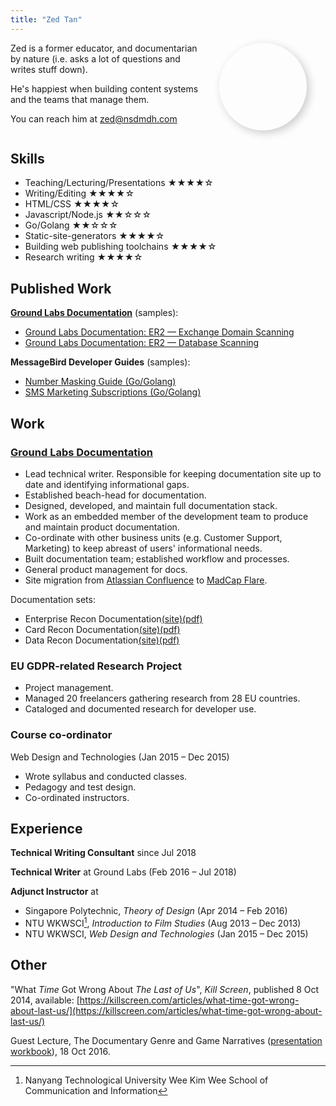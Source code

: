 ```yaml
---
title: "Zed Tan"
---
```

<style>
.this-is-zed {
display: inline-block;
vertical-align: top;
width:10em;
height:10em;
border-radius:50%;
-webkit-border-radius:50%;
-moz-border-radius:50%;
overflow:hidden;
  transition-property:box-shadow;
  transition-duration:300ms;
  box-shadow: 0.3em 0.3em 1em hsla(0,100%,0%,.2);
  -moz-box-shadow: 0.3em 0.3em 1em hsla(0,100%,0%,.2);
  -webkit-box-shadow: 0.3em 0.3em 1em hsla(0,100%,0%,.2);
}
.this-is-zed:hover {
  box-shadow: 0.3em 0.3em 1em hsla(0,100%,0%,.4);
  -moz-box-shadow: 0.3em 0.3em 1em hsla(0,100%,0%,.4);
  -webkit-box-shadow: 0.3em 0.3em 1em hsla(0,100%,0%,.4);
}
.this-is-zed>img{
  width:100%;
}
.cvDescription{
  vertical-align: top;
  display: inline-block;
  width: 60%;
  margin-right: 2em;
}
@media only screen and (max-width: 532px) {
  .cvDescription {
    width: 100%;
  }
}
</style>
<div class="cvHeader">
<div class="cvDescription">
Zed is a former educator, and documentarian by nature (i.e. asks a lot of questions and writes stuff down).

He's happiest when building content systems and the teams that manage them.

You can reach him at [zed@nsdmdh.com](mailto:zed@nsdmdh.com)
</div>
<div class="this-is-zed">
<a href="mailto:zed@nsdmdh.com" alt="zed@nsdmdh.com"><img src="/images/zed.jpg" /></a>
</div>
</div>

## Skills

- Teaching/Lecturing/Presentations ★★★★☆
- Writing/Editing ★★★★☆
- HTML/CSS ★★★★☆
- Javascript/Node.js ★★☆☆☆
- Go/Golang ★★☆☆☆
- Static-site-generators ★★★★☆
- Building web publishing toolchains ★★★★☆
- Research writing ★★★★☆

## Published Work

[**Ground Labs Documentation**](https://docs.groundlabs.com/) (samples):

- [Ground Labs Documentation: ER2 — Exchange Domain Scanning](https://docs.groundlabs.com/er2.0.26/Content/Targets/Add_Targets/Cloud_Targets/Exchange_Domain.htm)
- [Ground Labs Documentation: ER2 — Database Scanning](https://docs.groundlabs.com/er2.0.26/Content/Targets/Add_Targets/Server_Targets/Databases.htm)


**MessageBird Developer Guides** (samples):

- [Number Masking Guide (Go/Golang)](https://github.com/messagebirdguides/masked-numbers-guide-go)
- [SMS Marketing Subscriptions (Go/Golang)](https://github.com/messagebirdguides/subscriptions-guide-go)

## Work

### [**Ground Labs Documentation**](https://docs.groundlabs.com/)

* Lead technical writer. Responsible for keeping documentation site up to date and identifying informational gaps.
* Established beach-head for documentation.
* Designed, developed, and maintain full documentation stack.
* Work as an embedded member of the development team to produce and maintain product documentation.
* Co-ordinate with other business units (e.g. Customer Support, Marketing) to keep abreast of users' informational needs.
* Built documentation team; established workflow and processes.
* General product management for docs.
* Site migration from [Atlassian Confluence](https://www.atlassian.com/software/confluence) to [MadCap Flare](https://www.madcapsoftware.com/products/flare/).

Documentation sets:

- Enterprise Recon Documentation[(site)](https://docs.groundlabs.com/er/Default.htm)[(pdf)](/pdfs/ER-2.0.26-documentation.pdf)
- Card Recon Documentation[(site)](https://docs.groundlabs.com/cr/Default.htm)[(pdf)](/pdfs/CR-2.0.25-documentation.pdf)
- Data Recon Documentation[(site)](https://docs.groundlabs.com/dr/Default.htm)[(pdf)](/pdfs/DR-2.0.25-documentation.pdf)

### EU GDPR-related Research Project

* Project management.
* Managed 20 freelancers gathering research from 28 EU countries.
* Cataloged and documented research for developer use.

### Course co-ordinator

Web Design and Technologies (Jan 2015 – Dec 2015)

* Wrote syllabus and conducted classes.
* Pedagogy and test design.
* Co-ordinated instructors.

## Experience

**Technical Writing Consultant** since Jul 2018

**Technical Writer** at Ground Labs (Feb 2016 – Jul 2018)

**Adjunct Instructor** at

* Singapore Polytechnic, _Theory of Design_ (Apr 2014 – Feb 2016)
* NTU WKWSCI[^1], _Introduction to Film Studies_ (Aug 2013 – Dec 2013)
* NTU WKWSCI, _Web Design and Technologies_ (Jan 2015 – Dec 2015)

[^1]: Nanyang Technological University Wee Kim Wee School of Communication and Information

## Other

"What _Time_ Got Wrong About _The Last of Us_", _Kill Screen_, published 8 Oct 2014, available: [https://killscreen.com/articles/what-time-got-wrong-about-last-us/](https://killscreen.com/articles/what-time-got-wrong-about-last-us/)

Guest Lecture, The Documentary Genre and Game Narratives ([presentation workbook](/pdfs/CS4026-Documentaries-Games-and-Narratives.pdf)), 18 Oct 2016.
